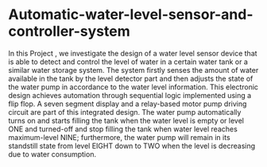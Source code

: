 # Automatic-water-level-sensor-and-controller-system
In this Project , we investigate the design of a water level sensor device that is able to detect and control the level of water in a certain water tank or a similar water storage system. The system firstly senses the amount of water available in the tank by the level detector part and then adjusts the state of the water pump in accordance to the water level information. This electronic design achieves automation through sequential logic implemented using a flip flop. A seven segment display and a relay-based motor pump driving circuit are part of this integrated design. The water pump automatically turns on and starts filling the tank when the water level is empty or level ONE and turned-off and stop filling the tank when water level reaches maximum-level NINE; furthermore, the water pump will remain in its standstill state from level EIGHT down to TWO when the level is decreasing due to water consumption.
